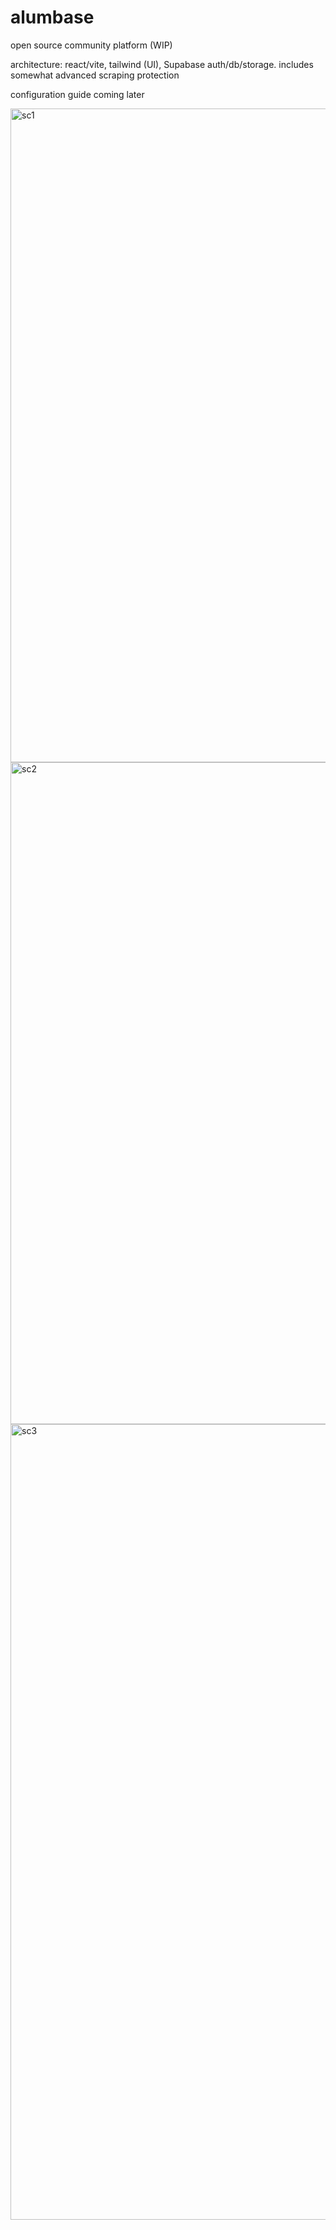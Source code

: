 # alumbase

open source community platform (WIP)

architecture:
react/vite, tailwind (UI), Supabase auth/db/storage. includes somewhat advanced scraping protection 

configuration guide coming later

<img width="1046" alt="sc1" src="https://user-images.githubusercontent.com/10292904/121822648-35710400-cc6e-11eb-80ab-8347774639b1.png">

<img width="1059" alt="sc2" src="https://user-images.githubusercontent.com/10292904/121822647-34d86d80-cc6e-11eb-8853-f54d7f68abe2.png">

<img width="1273" alt="sc3" src="https://user-images.githubusercontent.com/10292904/121822812-26d71c80-cc6f-11eb-8320-a7ed1a5b3b74.png">
